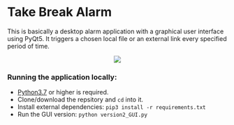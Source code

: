 # Take Break Alarm

This is basically a desktop alarm application with a graphical user interface using PyQt5. It triggers a chosen local file or an external link every specified period of time.

<p align="center">
  <img src="https://user-images.githubusercontent.com/42389687/59368515-af4c1b00-8d3e-11e9-9553-63cf9ee9b671.PNG">
</p>

### Running the application locally:
-  [Python3.7](https://www.python.org/downloads/) or higher is required.
- Clone/download the repsitory and `cd` into it.
- Install external dependencies: `pip3 install -r requirements.txt`
- Run the GUI version: `python version2_GUI.py`
